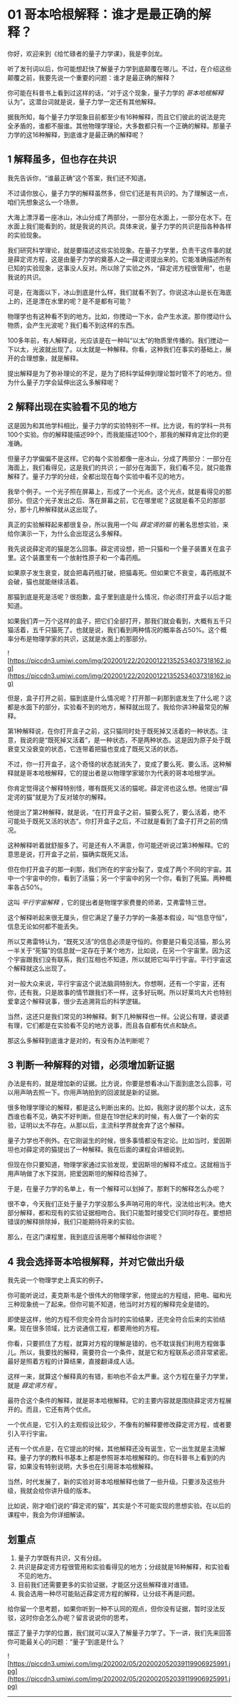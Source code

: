 # 01 哥本哈根解释：谁才是最正确的解释？

你好，欢迎来到《给忙碌者的量子力学课》，我是李剑龙。

听了发刊词以后，你可能想赶快了解量子力学到底颠覆在哪儿。不过，在介绍这些颠覆之前，我要先说一个重要的问题：谁才是最正确的解释？

你可能在科普书上看到过这样的话，“对于这个现象，量子力学的 *哥本哈根解释* 认为”。这潜台词就是说，量子力学一定还有其他解释。

据我所知，每个量子力学现象目前都至少有16种解释，而且它们彼此的说法是完全矛盾的，谁都不服谁。其他物理学理论，大多数都只有一个正确的解释。那量子力学的这16种解释，到底谁才是最正确的解释呢？

## 1 解释虽多，但也存在共识

我先告诉你，“谁最正确”这个答案，我们还不知道。

不过请你放心，量子力学的解释虽然多，但它们还是有共识的。为了理解这一点，咱们先想象这么一个场景。

大海上漂浮着一座冰山，冰山分成了两部分，一部分在水面上，一部分在水下。在水面上我们能看到的，就是我说的共识。具体来说，量子力学的共识是指各种各样的实验现象。

我们研究科学理论，就是要描述这些实验现象。在量子力学里，负责干这件事的就是薛定谔方程，这是由量子力学的奠基人之一薛定谔提出来的。它能准确描述所有已知的实验现象，这事没人反对。所以除了实验之外，“薛定谔方程很管用”，也是我说的共识。

可是，在海面以下，冰山到底是什么样，我们就看不到了。你说这冰山是长在海底上的，还是漂在水里的呢？是不是都有可能？

物理学也有这种看不到的地方。比如，你搅动一下水，会产生水波。那你搅动什么物质，会产生光波呢？我们看不到这样的东西。

100多年前，有人解释说，光应该是在一种叫“以太”的物质里传播的。我们搅动一下以太，光波就出现了。以太就是一种解释。你看，这种我们在事实的基础上，展开的合理想象，就是解释。

提出解释是为了弥补理论的不足，是为了把科学延伸到理论暂时管不了的地方。但为什么量子力学会延伸出这么多解释呢？

## 2 解释出现在实验看不见的地方

这是因为和其他学科相比，量子力学的实验特别不一样。比方说，有的学科一共有100个实验。你的解释能描述99个，而我能描述100个，那我的解释肯定比你的更准确。

但量子力学偏偏不是这样。它的每个实验都像一座冰山，分成了两部分：一部分在海面上，我们看得见，这是我们的共识；一部分在海面下，我们看不见，就只能靠解释了。量子力学的分歧，全都出现在每个实验中看不见的地方。

我举个例子。一个光子照在屏幕上，形成了一个光点。这个光点，就是看得见的那部分。但这个光子发出之后、落在屏幕之前，它在哪里呢？这就是看不见的那部分，那十几种解释就从这出现了。

真正的实验解释起来都很复杂，所以我用一个叫 *薛定谔的猫* 的著名思想实验，来给你演示一下，为什么会出现这么多解释。

我先说说薛定谔的猫是怎么回事。薛定谔设想，把一只猫和一个量子装置关在盒子里。这个装置里有一个放射性原子和一个毒药瓶。

如果原子发生衰变，就会把毒药瓶打破，把猫毒死。但如果它不衰变，毒药瓶就不会破，猫也就能继续活着。

那猫到底是死是活呢？很抱歉，盒子里到底是什么情况，你必须打开盒子以后才能知道。

如果我们弄一万个这样的盒子，把它们全部打开，那我们就会看到，大概有五千只猫活着，五千只猫死了。也就是说，我们看到两种情况的概率各占50%。这个概率分布是物理学家的共识，这就是水面上的那部分。

![https://piccdn3.umiwi.com/img/202001/22/202001221352534037318162.jpg](https://piccdn3.umiwi.com/img/202001/22/202001221352534037318162.jpg)

但是，盒子打开之前，猫到底是什么情况呢？打开那一刹那到底发生了什么呢？这都是水面下的部分，实验看不到的地方，解释就出现了。我给你讲3种最常见的解释。

第1种解释说，在你打开盒子之前，这只猫同时处于既死掉又活着的一种状态。注意，我说的是“既死掉又活着”，是一种状态，不是两种状态。这是因为原子处于既衰变又没衰变的状态，它连带着把猫也变成了既死又活的状态。

不过，你一打开盒子，这个奇怪的状态就消失了，变成了要么死、要么活。这种解释就是哥本哈根解释，它的提出者是以物理学家玻尔为代表的哥本哈根学派。

你肯定觉得这个解释特别怪，哪有既死又活的猫呢。薛定谔也这么想。他提出“薛定谔的猫”就是为了反对玻尔的解释。

他提出了第2种解释，就是说，“在打开盒子之前，猫要么死了，要么活着，绝不可能处于既死又活的状态”。你打开盒子之后，不过就是看到了盒子打开之前的情况。

这种解释听着就舒服多了。可是还有人不满意，你可能还听说过第3种解释。它的意思是说，打开盒子之前，猫确实既死又活。

但在你打开盒子的那一刹那，我们所在的宇宙分裂了，变成了两个不同的宇宙。其中一个宇宙中的你，看到了活猫；另一个宇宙中的另一个你，看到了死猫。两种概率各占50%。

这叫 *平行宇宙解释* ，它的提出者是物理学家费曼的师弟，艾弗雷特三世。

这个解释听起来很无厘头，但它满足了量子力学的一条基本假设，叫“信息守恒”，信息无论如何都不能丢失。

所以艾弗雷特认为，“既死又活”的信息必须是守恒的。你要是只看见活猫，那么另一半关于“死猫”的信息就一定存在于某个地方，比如说，在另一个宇宙里。因为这个宇宙跟我们没有联系，我们互相也不知道，所以就把它叫平行宇宙。平行宇宙这个解释就这么出现了。

对一般大众来说，平行宇宙这个说法脑洞特别大。你想啊，还有一个宇宙，还有你，还有我，只是故事的情节跟我们不一样，这多好玩啊。所以好莱坞大片也特别爱拿这个解释说事，很少去追溯背后的科学逻辑。

当然，这还只是我们常见的3种解释。剩下几种解释也一样。公说公有理，婆说婆有理，它们都是在实验看不见的地方说事，而且各自都有优点和缺点。

那这么多解释到底谁才是对的，有没有办法判断呢？

## 3 判断一种解释的对错，必须增加新证据

办法是有的，就是增加新的证据。比方说，你要是想看冰山下面到底怎么回事，可以用声呐去照一下。你用声呐拍到的回波就是新的证据。

很多物理学理论的解释，都是这么判断出来的。比如，我刚才说的那个以太，这东西谁也看不见，确实不好判断。但是在19世纪末的时候，有人做了一个新的实验，证明以太不存在。从那以后，主流科学界就舍弃了这个解释。

量子力学也不例外。在它刚诞生的时候，很多事情都没有定论。比如当时，爱因斯坦也对薛定谔的猫提出了一种解释。我在后面的课程会详细说到。

但现在你只要知道，物理学家通过实验发现，爱因斯坦的解释不成立。这就相当于用声呐做了水下探测，把爱因斯坦的解释给否掉了。

于是，在量子力学的名单上，有一个解释可以划掉了。那剩下的解释怎么办呢？

很不幸，今天我们正处于量子力学没那么多声呐可用的年代，没法给出判决。绝大部分解释，都和现有的实验证据相吻合。我们只能暂时接受它们同时存在。要想把错误的解释排除掉，我们只能期待将来的实验。

那么，在这门课程里，我到底应该用哪个解释给你讲呢？

## 4 我会选择哥本哈根解释，并对它做出升级

我先说一个物理学史上真实的例子。

你可能听说过，麦克斯韦是个很伟大的物理学家，他提出的方程组，把电、磁和光三种现象统一了起来。但你可能不知道，他当时对方程的解释完全是错的。

即使是这样，他的方程不但完全符合当时的实验结果，还完全符合后来的实验结果。现在很多领域，比方说通信工程，都要用他的方程。

你看，只要抓住了方程，就算对方程的理解是错的，也不耽误我们利用方程做事儿。所以，我要找的解释，需要符合一个条件，就是它和方程联系必须非常紧密。最好是照着方程的计算结果，直接翻译成人话。

这样一来，就算这个解释真的有错，影响也不会太严重。这个方程在量子力学里，就是 *薛定谔方程* 。

最符合这个条件的解释，就是哥本哈根解释。它的主要内容就是围绕薛定谔方程展开的。而且，它还有两个优点。

一个优点是，它引入的主观假设比较少，不像有的解释要修改薛定谔方程，或者要引入平行宇宙。

还有一个优点是，在它提出的时候，其他解释还没有诞生，它一出生就是主流解释。量子力学的教科书基本上都是参照哥本哈根解释的。你在科普书上看到的内容，如果没有特别说明，大多也在引用哥本哈根解释。

当然，时代发展了，新的实验对哥本哈根解释也做了一些升级。只要涉及这些升级，我就会给你讲升级的版本。

比如说，刚才咱们说的“薛定谔的猫”，其实是个不可能实现的思想实验。在以后的课程中，我会为你详细解读。

## 划重点

1. 量子力学既有共识，又有分歧。
2. 共识是薛定谔方程很管用和实验看得见的地方；分歧就是16种解释，和实验看不见的地方。
3. 目前我们还需要更多的实验证据，才能区分这些解释谁对谁错。
4. 我会选用一种尽可能贴近薛定谔方程的解释，让分歧不再是问题。

给你留一个思考题，如果你听到一种不认同的观点，但你没有证据，暂时没法反驳，这时你会怎么办呢？留言说说你的思考。

摆正了量子力学的位置，我们就可以深入了解量子力学了。下一讲，我们先来回答你可能最关心的问题：“量子”到底是什么？

![https://piccdn3.umiwi.com/img/202002/05/202002052039119906925991.jpg](https://piccdn3.umiwi.com/img/202002/05/202002052039119906925991.jpg)

---
